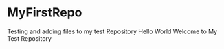 MyFirstRepo
===========

Testing and adding files to my test Repository
Hello World Welcome to My Test Repository

